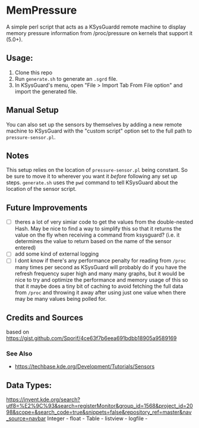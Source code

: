 # MemPressure

A simple perl script that acts as a KSysGuardd remote machine to display memory pressure information from /proc/pressure on kernels that support it (5.0+).

## Usage:
 1. Clone this repo
 2. Run `generate.sh` to generate an `.sgrd` file. 
 3. In KSysGuard's menu, open "File > Import Tab From File option" and import the generated file.

## Manual Setup
You can also set up the sensors by themselves by adding a new remote machine to KSysGuard with the "custom script" option set to the full path to `pressure-sensor.pl`.

## Notes

This setup relies on the location of `pressure-sensor.pl` being constant. So be sure to move it to wherever you want it _before_ following any set up steps. `generate.sh` uses the `pwd` command to tell KSysGuard about the location of the sensor script.

## Future Improvements

- [ ] theres a lot of very simiar code to get the values from the double-nested Hash. May be nice to find a way to simplify this so that it returns the value on the fly when receiving a command from ksysguard? (i.e. it determines the value to return based on the name of the sensor entered)
- [ ] add some kind of external logging
- [ ] I dont know if there's any performance penalty for reading from `/proc` many times per second as KSysGuard will probably do if you have the refresh frequency super high and many many graphs, but it would be nice to try and optimize the performance and memory usage of this so that it maybe does a tiny bit of caching to avoid fetching the full data from `/proc` and throwing it away after using just one value when there may be many values being polled for. 

## Credits and Sources

based on https://gist.github.com/Sporif/4ce63f7b6eea691bdbb18905a9589169

### See Also
 - https://techbase.kde.org/Development/Tutorials/Sensors


 ## Data Types:
https://invent.kde.org/search?utf8=%E2%9C%93&search=registerMonitor&group_id=1568&project_id=2098&scope=&search_code=true&snippets=false&repository_ref=master&nav_source=navbar
 Integer - 
 float -
 Table -
 listview - 
 logfile - 


